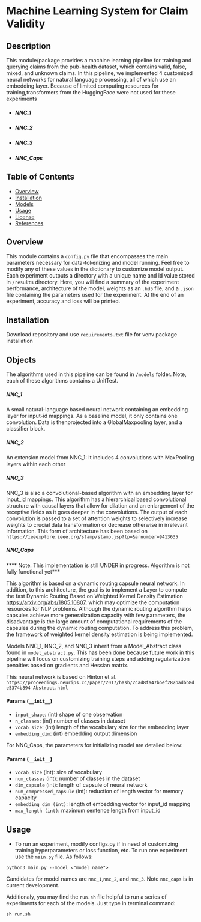 
# Machine Learning System for Claim Validity

## Description

This module/package provides a machine learning pipeline for training and querying claims from the pub-health dataset, which contains valid, false, mixed, and unknown claims. 
In this pipeline, we implemented 4 customized neural networks for natural language processing, all of which use an embedding layer. Because of limited computing resources for training,transformers from the HuggingFace were not used for these experiments

- ##### NNC_1
- ##### NNC_2
- ##### NNC_3
- ##### NNC_Caps


## Table of Contents 

- [Overview](#overview)
- [Installation](#installation)
- [Models](#objects)
- [Usage](#usage)
- [License](#license)
- [References](#references)


## Overview
This module contains a `config.py` file that encompasses the main parameters necessary
for data-tokenizing and model running. Feel free to modify any of these values in
the dictionary to customize model output.
Each experiment outputs a directory with a unique name and id value stored in `/results` directory. Here, you will find a summary of the experiment performance, architecture of the model, weights as an `.hd5` file, and a `.json` file containing the parameters used for the experiment. 
At the end of an experiment, accuracy and loss will be printed.

## Installation

Download repository and use `requirements.txt` file for venv package installation

## Objects

The algorithms used in this pipeline can be found in `/models` folder. Note, each
of these algorithms contains a UnitTest.

##### NNC_1
A small natural-language based neural network containing an embedding layer for
input-id mappings. As a baseline model, it only contains one convolution. Data
is thenprojected into a GlobalMaxpooling layer, and a classifier block.

##### NNC_2
An extension model from NNC_1: It includes 4 convolutions with MaxPooling layers
within each other

##### NNC_3
NNC_3 is also a convolutional-based algorithm with an embedding layer for input_id mappings. This algorithm has a hierarchical based convolutional structure with causal layers that allow for dilation and an enlargement of the receptive fields as it goes 
deeper in the convolutions. The output of each convolution is passed to a set 
of attention weights to selectively increase weights to crucial data transformation
or decrease otherwise in irrelevant information. This form of architecture has been 
based on `https://ieeexplore.ieee.org/stamp/stamp.jsp?tp=&arnumber=9413635`
##### NNC_Caps
**** Note: This implementation is still UNDER in progress. Algorithm is not fully functional yet*** 

This algorithm is based on a dynamic routing capsule neural network. In addition, to this architecture, the goal is to implement a Layer to compute the fast Dynamic Routing Based on Weighted Kernel Density Estimation
https://arxiv.org/abs/1805.10807, which may optimize the computation resources for NLP problems. 
Although the dynamic routing algorithm helps capsules achieve more generalization capacity with few parameters, the disadvantage is the large amount of computational requirements of the capsules during the dynamic routing computation. To address this problem, the framework of weighted kernel density estimation is being implemented.

Models NNC_1, NNC_2, and NNC_3 inherit from a Model_Abstract class found in
`model_abstract.py`. This has been done because future work in this pipeline will 
focus on customizing training steps and adding regularization penalties based on
gradients and Hessian matrix. 

This neural network is based on Hinton et al. `https://proceedings.neurips.cc/paper/2017/hash/2cad8fa47bbef282badbb8de5374b894-Abstract.html`

#### Params (`__init__`)

- `input_shape`: (int) shape of one observation
- `n_classes`: (int) number of classes in dataset
- `vocab_size`: (int) length of the vocabulary size for the embedding layer
- `embedding_dim`: (int) embedding output dimension

For NNC_Caps, the parameters for initializing model are detailed below:

#### Params (`__init__`)
- `vocab_size` (int): size of vocabulary
- `num_classes` (int): number of classes in the dataset
- `dim_capsule` (int): length of capsule of neural network
- `num_compressed_capsule` (int): reduction of length vector for memory capacity
- `embedding_dim (int)`: length of embedding vector for input_id mapping
- `max_length (int)`: maximum sentence length from input_id


## Usage 

- To run an experiment, modify configs.py if in need of customizing training hyperparameters or loss function, etc. To run one experiment use the `main.py`
file. As follows:

```
python3 main.py --model <"model_name">
```
Candidates for model names are `nnc_1`,`nnc_2`, and `nnc_3`. Note `nnc_caps`
is in current development.

Additionaly, you may find the `run.sh` file helpful to run a series of experiments
for each of the models. Just type in terminal command:

```
sh run.sh
```

